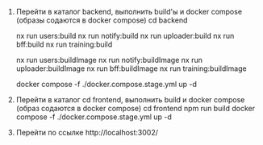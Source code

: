 1. Перейти в каталог backend, выполнить build'ы и docker compose (образы содаются в docker compose)
    cd backend 

    nx run users:build
    nx run notify:build
    nx run uploader:build
    nx run bff:build
    nx run training:build

    nx run users:buildImage
    nx run notify:buildImage
    nx run uploader:buildImage
    nx run bff:buildImage
    nx run training:buildImage

    docker compose -f ./docker.compose.stage.yml up -d

2. Перейти в каталог cd frontend, выполнить build и docker compose (образ содаются в docker compose)
    cd frontend
    npm run build 
    docker compose -f ./docker.compose.stage.yml up -d

3. Перейти по ссылке http://localhost:3002/